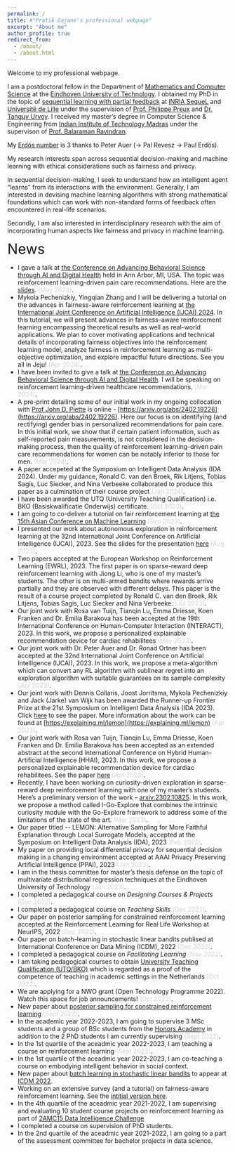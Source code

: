 ```yaml
---
permalink: /
title: #"Pratik Gajane's professional webpage"
excerpt: "About me"
author_profile: true
redirect_from: 
  - /about/
  - /about.html
---
```


Welcome to my professional webpage.

I am a postdoctoral fellow in the Department of [Mathematics and Computer Science](https://www.tue.nl/en/our-university/departments/mathematics-and-computer-science/) at the [Eindhoven University of Technology](https://www.tue.nl/en/). I obtained my PhD in the topic of [sequential learning with partial feedback](https://lilloa.univ-lille.fr/handle/20.500.12210/23555?locale-attribute=en) at [INRIA SequeL](https://team.inria.fr/sequel/) and [Université de Lille](https://www.univ-lille.fr/) under the supervision of [Prof. Philippe Preux](https://philippe-preux.github.io/) and [Dr. Tanguy Urvoy](https://www.linkedin.com/in/tanguy22/). I received my master’s degree in Computer Science & Engineering from [Indian Institute of Technology Madras](https://www.iitm.ac.in/) under the supervison of [Prof. Balaraman Ravindran](https://rbcdsai.iitm.ac.in/people/b-ravindran/).

My [Erdös number](https://www.oakland.edu/enp/) is 3 thanks to Peter Auer (-> Pal Revesz -> Paul Erdös).

My research interests span across sequential decision-making and machine learning with ethical considerations such as fairness and privacy.

In sequential decision-making, I seek to understand how an intelligent agent “learns” from its interactions with the environment. Generally, I am interested in devising machine learning algorithms with strong mathematical foundations which can work with non-standard forms of feedback often encountered in real-life scenarios. 

Secondly, I am also interested in interdisciplinary research with the aim of incorporating human aspects like fairness and privacy in machine learning.

<font size = 6> News </font>
* I gave a talk at [the Conference on Advancing Behavioral Science through AI and Digital Health](https://michr.umich.edu/new-events/2024/5/21/advancing-behavioral-science-through-ai-and-digital-health) held in Ann Arbor, MI, USA. The topic was reinforcement learning-driven pain care recommendations. Here are the [slides](https://pratikgajane.github.io/files/BRISP_2024.pdf). <span style="color:lightgray"> (May 2024)</span>.
* Mykola Pechenizkiy, Yingqian Zhang and I will be delivering a tutorial on the advances in fairness-aware reinforcement learning at [the International Joint Conference on Artificial Intelligence (IJCAI) 2024](https://ijcai24.org/). In this tutorial, we will present advances in fairness-aware reinforcement learning encompassing theoretical results as well as real-world applications. We plan to cover motivating applications and technical details of incorporating fairness objectives into the reinforcement learning model, analyze fairness in reinforcement learning as multi-objective optimization, and explore impactful future directions. See you all in Jeju!  <span style="color:lightgray"> (Apr 2024)</span>.
* I have been invited to give a talk at [the Conference on Advancing Behavioral Science through AI and Digital Health](https://michr.umich.edu/new-events/2024/5/21/advancing-behavioral-science-through-ai-and-digital-health). I will be speaking on reinforcement learning-driven healthcare recommendations. <span style="color:lightgray"> (Mar 2024)</span>.
* A pre-print detailing some of our initial work in my ongoing collocation with [Prof John D. Piette](https://sph.umich.edu/faculty-profiles/piette-john.html) is online - [https://arxiv.org/abs/2402.19226](https://arxiv.org/abs/2402.19226). Here our focus is on identifying (and rectifying) gender bias in personalized recommendations for pain care. In this initial work, we show that if certain patient information, such as self-reported pain measurements, is not considered in the decision-making process, then the quality of reinforcement learning-driven pain care recommendations for women can be notably inferior to those for men. <span style="color:lightgray"> (Mar 2024)</span>.
* A paper accepeted at the Symposium on Intelligent Data Analysis (IDA 2024). Under my guidance, Ronald C. van den Broek, Rik Litjens, Tobias Sagis, Luc Siecker, and Nina Verbeeke collaborated to produce this paper as a culmination of their course project <span style="color:lightgray"> (Jan 2024)</span>.
* I have been awarded the UTQ (University Teaching Qualification) i.e. BKO (Basiskwalificatie Onderwijs) certificate. <span style="color:lightgray"> (Oct 2023)</span>.
* I am going to co-deliver a tutorial on fair reinforcement learning at [the 15th Asian Conference on Machine Learning](https://www.acml-conf.org/2023/index.html) <span style="color:lightgray"> (Sep 2023)</span>.
* I presented our work about autonomous exploration in reinforcement learning at the 32nd International Joint Conference on Artificial Intelligence (IJCAI), 2023.  See the slides for the presentation [here](https://pratikgajane.github.io/files/MetaExploreIJCAIpresentation.pdf) <span style="color:lightgray"> (Aug 2023)</span>.
* Two papers accepted at the European Workshop on Reinforcement Learning (EWRL), 2023. The first paper is on sparse-reward deep reinforcement learning with Jiong Li, who is one of my master’s students. The other is on multi-armed bandits where rewards arrive partially and they are observed with different delays. This paper is the result of a course project completed by Ronald C. van den Broek, Rik Litjens, Tobias Sagis, Luc Siecker and Nina Verbeeke. <span style="color:lightgray"> (Jul 2023)</span>.
* Our joint work with Rosa van Tuijn, Tianqin Lu, Emma Driesse, Koen Franken and Dr. Emilia Barakova has been accepted at the 19th International Conference on Human-Computer Interaction (INTERACT), 2023. In this work, we propose a personalized explainable recommendation device for cardiac rehabilitees <span style="color:lightgray"> (May 2023)</span>.
* Our joint work with Dr. Peter Auer and Dr. Ronad Ortner has been accepted at the 32nd International Joint Conference on Artificial Intelligence (IJCAI), 2023. In this work, we propose a meta-algorithm which can convert any RL algorithm with sublinear regret into an exploration algorithm with suitable guarantees on its sample complexity <span style="color:lightgray"> (Apr 2023)</span>.
* Our joint work with Dennis Collaris, Joost Jorritsma, Mykola Pechenizkiy and Jack (Jarke) van Wijk has been awarded the Runner-up Frontier Prize at the 21st Symposium on Intelligent Data Analysis (IDA 2023). Click [here](https://link.springer.com/chapter/10.1007/978-3-031-30047-9_7) to see the paper. More information about the work can be found at [https://explaining.ml/lemon](https://explaining.ml/lemon) <span style="color:lightgray"> (Apr 2023)</span>.
* Our joint work with Rosa van Tuijn, Tianqin Lu, Emma Driesse, Koen Franken and Dr. Emilia Barakova has been accepted as an extended abstract at the second International Conference on Hybrid Human-Artificial Intelligence (HHAI), 2023. In this work, we propose a personalized explainable recommendation device for cardiac rehabilitees. See the paper [here](https://pratikgajane.github.io/files/WeHeart.pdf) <span style="color:lightgray"> (Apr 2023)</span>.
* Recently, I have been working on curiosity-driven exploration in sparse-reward deep reinforcement learning with one of my master’s students. Here’s a preliminary version of the work – [arxiv:2302.10825](https://arxiv.org/abs/2302.10825). In this work, we propose a method called I-Go-Explore that combines the intrinsic curiosity module with the Go-Explore framework to address some of the limitations of the state of the art. <span style="color:lightgray"> (Mar 2023)</span>.
* Our paper titled -- LEMON: Alternative Sampling for More Faithful Explanation through Local Surrogate Models, accepted at the Symposium on Intelligent Data Analysis (IDA), 2023 <span style="color:lightgray"> (Feb 2023)</span>.
* My paper on providing local differential privacy for sequential decision making in a changing environment accepted at AAAI Privacy
Preserving Artificial Intelligence (PPAI), 2023 <span style="color:lightgray"> (Jan 2023)</span>.
* I am in the thesis committee for master’s thesis defense on the topic of multivariate distributional regression techniques at the Eindhoven University of Technology <span style="color:lightgray"> (Jan 2023)</span>.
* I completed a pedagogical course on _Designing Courses & Projects_ <span style="color:lightgray"> (Dec 2022)</span>.
* I completed a pedagogical course on _Teaching Skills_ <span style="color:lightgray"> (Dec 2022)</span>.
* Our paper on posterior sampling for constrained reinforcement learning accepted at the Reinforcement Learning for Real Life Workshop at NeurIPS,
2022 <span style="color:lightgray"> (Dec 2022)</span>.
* Our paper on batch-learning in stochastic linear bandits publised at International Conference on Data Mining (ICDM), 2022 <span style="color:lightgray">(Dec 2022)</span>.
* I completed a pedagogical course on _Facilitating Learning_ <span style="color:lightgray"> (Nov 2022)</span>.
* I am taking pedagogical courses to obtain [University Teaching Qualification (UTQ/BKO)](https://www.universiteitenvannederland.nl/files/documenten/Domeinen/Onderwijs/WUO%20Rapport%20BKO%20NL%202016.pdf) which is regarded as a proof of the competence of teaching in academic settings in the Netherlands <span style="color:lightgray">(Oct 2022)</span>.
* We are applying for a NWO grant (Open Technology Programme 2022). Watch this space for job announcements! <span style="color:lightgray">(Oct 2022)</span>.
* New paper about [posterior sampling for constrained reinforcement learning](https://arxiv.org/abs/2209.03596v1) <span style="color:lightgray">(Sept 2022)</span>.
* In the academic year 2022-2023, I am going to supervise 3 MSc students and a group of BSc students from the [Honors Academy](https://www.tue.nl/en/education/bachelor-college/honors-academy/) in addition to the 2 PhD students I am currently supervising <span style="color:lightgray">(Sept 2022)</span>.
* In the 1st quartile of the aceadmic year 2022-2023, I am teaching a course on reinforcement learning <span style="color:lightgray">(Sept 2022)</span>.  
* In the 1st quartile of the aceadmic year 2022-2023, I am co-teaching a course on embodying intelligent behavior in social context.
* New paper about [batch learning in stochastic linear bandits](https://arxiv.org/abs/2202.06657) to appear at [ICDM 2022](https://icdm22.cse.usf.edu/).
* Working on an extensive survey (and a tutorial) on fairness-aware reinforcement learning. See the [intitial version here](https://arxiv.org/abs/2205.10032).
* In the 4th quartile of the aceadmic year 2021-2022, I am supervising and evaluating 10 student course projects on reinforcement learning as part of [2AMC15 Data Intelligence Challenge](https://educationguide.tue.nl/programs/bachelor-college/use-learning-trajectory/data-challenges/) 
* I completed a course on supervision of PhD students.
* In the 2nd quartile of the aceadmic year 2021-2022, I am going to a part of the assessment committee for bachelor projects in data science.

